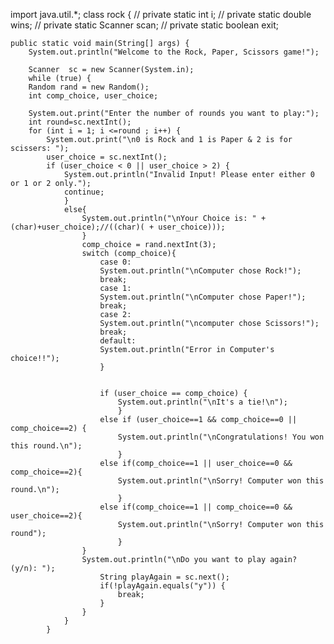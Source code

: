 import java.util.*;
class rock {
    // private static int i;
    // private static double wins;
    // private static Scanner scan;
    // private static boolean exit;

    public static void main(String[] args) {
        System.out.println("Welcome to the Rock, Paper, Scissors game!");
    
        Scanner  sc = new Scanner(System.in);
        while (true) {
        Random rand = new Random();
        int comp_choice, user_choice;
       
        System.out.print("Enter the number of rounds you want to play:");
        int round=sc.nextInt();
        for (int i = 1; i <=round ; i++) {
            System.out.print("\n0 is Rock and 1 is Paper & 2 is for scissers: ");
            user_choice = sc.nextInt();
            if (user_choice < 0 || user_choice > 2) {
                System.out.println("Invalid Input! Please enter either 0 or 1 or 2 only.");
                continue;
                }
                else{
                    System.out.println("\nYour Choice is: " + (char)+user_choice);//((char)( + user_choice)));
                    }
                    comp_choice = rand.nextInt(3);
                    switch (comp_choice){
                        case 0:
                        System.out.println("\nComputer chose Rock!");
                        break;
                        case 1:
                        System.out.println("\nComputer chose Paper!");
                        break;
                        case 2:
                        System.out.println("\ncomputer chose Scissors!");
                        break;
                        default:
                        System.out.println("Error in Computer's choice!!");
                        }
                    
                       
                        if (user_choice == comp_choice) {
                            System.out.println("\nIt's a tie!\n");
                            }
                        else if (user_choice==1 && comp_choice==0 || comp_choice==2) {
                            System.out.println("\nCongratulations! You won this round.\n");
                            }
                        else if(comp_choice==1 || user_choice==0 && comp_choice==2){
                            System.out.println("\nSorry! Computer won this round.\n");
                            } 
                        else if(comp_choice==1 || comp_choice==0 && user_choice==2){
                            System.out.println("\nSorry! Computer won this round");
                            }       
                    } 
                    System.out.println("\nDo you want to play again? (y/n): ");
                        String playAgain = sc.next();
                        if(!playAgain.equals("y")) {
                            break;
                        }
                    }
                }
            }

